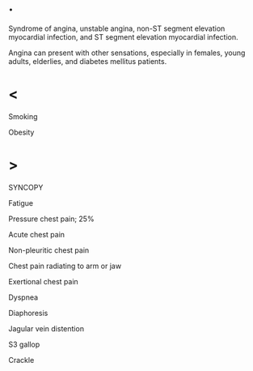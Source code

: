 # .

Syndrome of angina, unstable angina, non-ST segment elevation myocardial infection, and ST segment elevation myocardial infection.

Angina can present with other sensations, especially in females, young adults, elderlies, and diabetes mellitus patients.

# <

Smoking

Obesity

# >

SYNCOPY

Fatigue

Pressure chest pain; 25%

Acute chest pain

Non-pleuritic chest pain

Chest pain radiating to arm or jaw

Exertional chest pain

Dyspnea

Diaphoresis

Jagular vein distention

S3 gallop

Crackle

